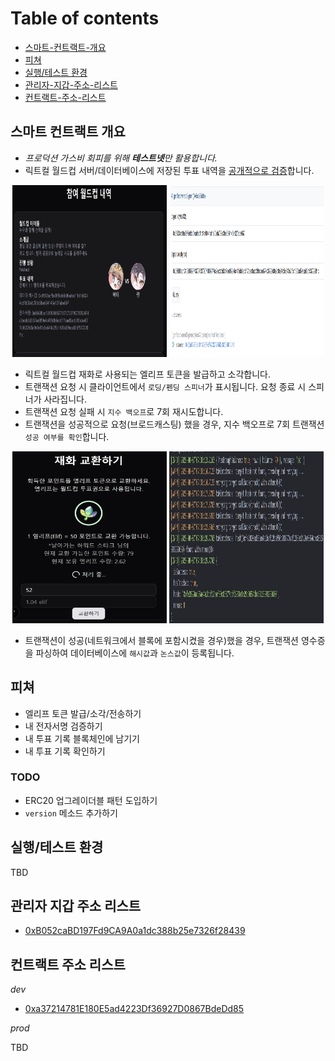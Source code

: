 # Table of contents

- [스마트-컨트랙트-개요](#스마트-컨트랙트-개요)
- [피쳐](#피쳐)
- [실행/테스트 환경](#실행테스트-환경)
- [관리자-지갑-주소-리스트](#관리자-지갑-주소-리스트)
- [컨트랙트-주소-리스트](#컨트랙트-주소-리스트)

## 스마트 컨트랙트 개요

- _프로덕션 가스비 회피를 위해 **테스트넷**만 활용합니다._
- 릭트컬 월드컵 서버/데이터베이스에 저장된 투표 내역을 [공개적으로 검증](https://sepolia.etherscan.io/address/0xa37214781e180e5ad4223df36927d0867bdedd85#readContract#F4)합니다.

<div align="center">

<img src="./docs/2.png" width="49%" height="275"/>
<img src="./docs/1.png" width="49%" height="275"/>

</div>

- 릭트컬 월드컵 재화로 사용되는 엘리프 토큰을 발급하고 소각합니다.
- 트랜잭션 요청 시 클라이언트에서 `로딩/펜딩 스피너`가 표시됩니다. 요청 종료 시 스피너가 사라집니다.
- 트랜잭션 요청 실패 시 `지수 백오프`로 7회 재시도합니다.
- 트랜잭션을 성공적으로 요청(브로드캐스팅) 했을 경우, 지수 백오프로 7회 트랜잭션 `성공 여부를 확인`합니다.

<div align="center">

<img src="./docs/3.png" width="49%" height="275"/>
<img src="./docs/4.png" width="49%" height="275"/>

</div>

- 트랜잭션이 성공(네트워크에서 블록에 포함시켰을 경우)했을 경우, 트랜잭션 영수증을 파싱하여 데이터베이스에 `해시값`과 `논스값`이 등록됩니다.

## 피쳐

- 엘리프 토큰 발급/소각/전송하기
- 내 전자서명 검증하기
- 내 투표 기록 블록체인에 남기기
- 내 투표 기록 확인하기

### TODO

- ERC20 업그레이더블 패턴 도입하기
- `version` 메소드 추가하기

## 실행/테스트 환경

TBD

## 관리자 지갑 주소 리스트

- [0xB052caBD197Fd9CA9A0a1dc388b25e7326f28439](https://sepolia.etherscan.io/address/0xb052cabd197fd9ca9a0a1dc388b25e7326f28439)

## 컨트랙트 주소 리스트

_dev_

- [0xa37214781E180E5ad4223Df36927D0867BdeDd85](https://sepolia.etherscan.io/address/0xa37214781E180E5ad4223Df36927D0867BdeDd85)

_prod_

TBD
